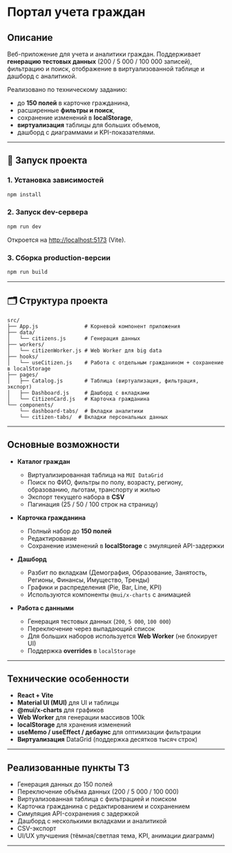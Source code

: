 # Портал учета граждан

## Описание

Веб-приложение для учета и аналитики граждан.
Поддерживает **генерацию тестовых данных** (200 / 5 000 / 100 000 записей),
фильтрацию и поиск, отображение в виртуализованной таблице и дашборд с аналитикой.

Реализовано по техническому заданию:

* до **150 полей** в карточке гражданина,
* расширенные **фильтры и поиск**,
* сохранение изменений в **localStorage**,
* **виртуализация** таблицы для больших объемов,
* дашборд с диаграммами и KPI-показателями.

---

## 🚀 Запуск проекта

### 1. Установка зависимостей

```bash
npm install
```

### 2. Запуск dev-сервера

```bash
npm run dev
```

Откроется на [http://localhost:5173](http://localhost:5173) (Vite).

### 3. Сборка production-версии

```bash
npm run build
```

---

## 🗂️ Структура проекта

```
src/
├── App.js               # Корневой компонент приложения
├── data/
│   └── citizens.js      # Генерация данных
├── workers/
│   └── citizenWorker.js # Web Worker для big data
├── hooks/
│   └── useCitizen.js    # Работа с отдельным гражданином + сохранение в localStorage
├── pages/
│   ├── Catalog.js       # Таблица (виртуализация, фильтрация, экспорт)
│   ├── Dashboard.js     # Дашборд с вкладками
│   └── CitizenCard.js   # Карточка гражданина
└── components/
    └── dashboard-tabs/  # Вкладки аналитики 
    └── citizen-tabs/  # Вкладки персональных данных 

```

---

## Основные возможности

* **Каталог граждан**

  * Виртуализированная таблица на `MUI DataGrid`
  * Поиск по ФИО, фильтры по полу, возрасту, региону, образованию, льготам, транспорту и жилью
  * Экспорт текущего набора в **CSV**
  * Пагинация (25 / 50 / 100 строк на страницу)

* **Карточка гражданина**

  * Полный набор до **150 полей**
  * Редактирование
  * Сохранение изменений в **localStorage** с эмуляцией API-задержки

* **Дашборд**

  * Разбит по вкладкам (Демография, Образование, Занятость, Регионы, Финансы, Имущество, Тренды)
  * Графики и распределения (Pie, Bar, Line, KPI)
  * Используются компоненты `@mui/x-charts` с анимацией

* **Работа с данными**

  * Генерация тестовых данных (`200`, `5 000`, `100 000`)
  * Переключение через выпадающий список
  * Для больших наборов используется **Web Worker** (не блокирует UI)
  * Поддержка **overrides** в `localStorage`

---

## Технические особенности

* **React + Vite**
* **Material UI (MUI)** для UI и таблицы
* **@mui/x-charts** для графиков
* **Web Worker** для генерации массивов 100k
* **localStorage** для хранения изменений
* **useMemo / useEffect / дебаунс** для оптимизации фильтрации
* **Виртуализация** DataGrid (поддержка десятков тысяч строк)

---

## Реализованные пункты ТЗ

- Генерация данных до 150 полей
- Переключение объёма данных (200 / 5 000 / 100 000)
- Виртуализованная таблица с фильтрацией и поиском
- Карточка гражданина с редактированием и сохранением
- Симуляция API-сохранения с задержкой
- Дашборд с несколькими вкладками и аналитикой
- CSV-экспорт
- UI/UX улучшения (тёмная/светлая тема, KPI, анимации диаграмм)

---